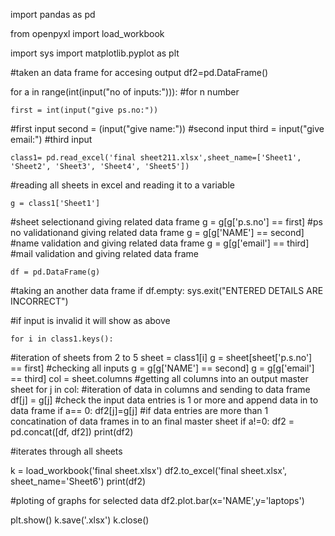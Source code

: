 

import pandas as pd

from openpyxl import load_workbook

import sys
import matplotlib.pyplot as plt

#taken an data frame for accesing output
df2=pd.DataFrame()

for a in range(int(input("no of inputs:"))):
#for n number

    first = int(input("give ps.no:"))
#first input
    second = (input("give name:"))
#second input
    third = input("give email:")
#third input

    class1= pd.read_excel('final sheet211.xlsx',sheet_name=['Sheet1', 'Sheet2', 'Sheet3', 'Sheet4', 'Sheet5'])
#reading all sheets in excel and reading it to a variable

    g = class1['Sheet1']
#sheet selectionand giving related data frame
    g = g[g['p.s.no'] == first]
#ps no validationand giving related data frame
    g = g[g['NAME'] == second]
#name validation and giving related data frame
    g = g[g['email'] == third]
#mail validation and giving related data frame

    df = pd.DataFrame(g)
#taking an another data frame
    if df.empty:
        sys.exit("ENTERED DETAILS ARE INCORRECT")

#if input is invalid it will show as above


    for i in class1.keys():
#iteration of sheets from 2 to 5
        sheet = class1[i]
        g = sheet[sheet['p.s.no'] == first]
#checking all inputs
        g = g[g['NAME'] == second]
        g = g[g['email'] == third]
        col = sheet.columns
#getting all columns into an output master sheet
        for j in col:
            #iteration of data in columns and sending to data frame
            df[j] = g[j]
#check the input data entries is 1 or more and append data in to data frame
            if a== 0:
                df2[j]=g[j]
#if data entries are more than 1 concatination of data frames in to an final master sheet
    if a!=0:
        df2 = pd.concat([df, df2])
        print(df2)


#iterates through all sheets

k = load_workbook('final sheet.xlsx')
df2.to_excel('final sheet.xlsx', sheet_name='Sheet6')
print(df2)

#ploting of graphs for selected data
df2.plot.bar(x='NAME',y='laptops')

plt.show()
k.save('.xlsx')
k.close()






